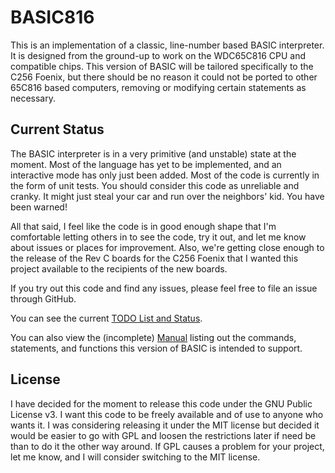# BASIC816

This is an implementation of a classic, line-number based BASIC interpreter.
It is designed from the ground-up to work on the WDC65C816 CPU and compatible chips.
This version of BASIC will be tailored specifically to the C256 Foenix, but there
should be no reason it could not be ported to other 65C816 based computers, removing
or modifying certain statements as necessary.

## Current Status

The BASIC interpreter is in a very primitive (and unstable) state at the moment. Most
of the language has yet to be implemented, and an interactive mode has only just
been added. Most of the code is currently in the form of unit tests. You should consider
this code as unreliable and cranky. It might just steal your car and run over the neighbors'
kid. You have been warned!

All that said, I feel like the code is in good enough shape that I'm comfortable letting
others in to see the code, try it out, and let me know about issues or places for improvement.
Also, we're getting close enough to the release of the Rev C boards for the C256 Foenix that
I wanted this project available to the recipients of the new boards.

If you try out this code and find any issues, please feel free to file an issue through GitHub.

You can see the current [TODO List and Status](status.md).

You can also view the (incomplete) [Manual](docs/tex/basic816.pdf) listing out the
commands, statements, and functions this version of BASIC is intended to support.

## License

I have decided for the moment to release this code under the GNU Public License v3.
I want this code to be freely available and of use to anyone who wants it.
I was considering releasing it under the MIT license but decided it would be easier
to go with GPL and loosen the restrictions later if need be than to do it the other
way around.
If GPL causes a problem for your project, let me know, and I will consider switching
to the MIT license.
